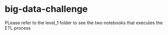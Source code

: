 # big-data-challenge

PLease refer to the level_1 folder to see the two notebooks that executes the ETL process
